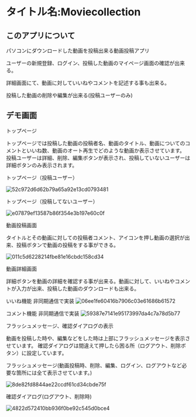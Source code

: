 タイトル名:Moviecollection
====
## このアプリについて
パソコンにダウンロードした動画を投稿出来る動画投稿アプリ

ユーザーの新規登録、ログイン、投稿した動画のマイページ画面の確認が出来る。

詳細画面にて、動画に対していいねやコメントを記述する事も出来る。

投稿した動画の削除や編集が出来る(投稿ユーザーのみ)

## デモ画面

トップページ

トップページでは投稿した動画の投稿者名、動画のタイトル、動画についてのコメントといいね数、動画のオート再生でどのような動画か表示させています。
投稿ユーザーは詳細、削除、編集ボタンが表示され、投稿していないユーザーは詳細ボタンのみ表示されます。

トップページ（投稿ユーザー）

![52c972d6d62b79a65a92e13cd0793481](https://user-images.githubusercontent.com/52347821/65402175-ca332e80-de07-11e9-8589-f2d4b19eb0c2.gif)

トップページ（投稿してないユーザー）

![e07879ef13587b86f354e3b197e60c0f](https://user-images.githubusercontent.com/52347821/65402616-8db50200-de0a-11e9-8e71-9fe18d8fd2fb.gif)


動画投稿画面

タイトルとその動画に対しての投稿者コメント、アイコンを押し動画の選択が出来、投稿ボタンで動画の投稿をする事ができる。

![011c5d6228214fbe81e16cbdc158cd34](https://user-images.githubusercontent.com/52347821/65402564-2d25c500-de0a-11e9-89d5-6037ee0e9011.gif)

動画詳細画面

詳細ボタンを動画の詳細を確認する事が出来る。動画に対して、いいねやコメントが入力が出来、投稿した動画のダウンロードも出来る。

いいね機能 非同期通信で実装
![06ee1fe60416b7906c03e61686b61572](https://user-images.githubusercontent.com/52347821/65401947-3ad94b80-de06-11e9-8b4b-e28fb1161475.gif)

コメント機能 非同期通信で実装
![59387e7141e95173997da4c7a78d5b77](https://user-images.githubusercontent.com/52347821/65402020-bb984780-de06-11e9-9220-78ea019fe369.gif)



フラッシュメッセージ、確認ダイアログの表示

動画を投稿した時や、編集などをした時は上部にフラッシュメッセージを表示させています。
確認ダイアログは間違えて押したら困る所（ログアウト、削除ボタン）に設定しています。

フラッシュメッセージ(動画投稿時、削除、編集、ログイン、ログアウトなど必要な箇所には全て表示させています。)

![8de82fd8844ae22ccdf61cd34cbde75f](https://user-images.githubusercontent.com/52347821/65402360-cce25380-de08-11e9-8744-9ee1b0f302f4.gif)

確認ダイアログ(ログアウト、削除時)

![4822d572410bb936f0be92c545d0bce4](https://user-images.githubusercontent.com/52347821/65402469-83463880-de09-11e9-9b59-a7e3ae31269f.gif)

